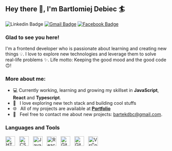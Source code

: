 ## Hey there 👋, I'm Bartlomiej Debiec 🏄‍

![Linkedin Badge](https://img.shields.io/badge/LinkedIn-blue?style=flat&logo=linkedin&labelColor=blue&link="https://www.linkedin.com/in/bartek-d%C4%99biec-819333261) [![Gmail Badge](https://img.shields.io/badge/Gmail-red?style=flat-square&logo=Gmail&logoColor=white&link=mailto:bartekdbc@gmail.com)](mailto:bartekdbc@gmail.com) [![Facebook Badge](https://img.shields.io/badge/-Facebook-1877f2?style=flat&logo=facebook&logoColor=white&link=https://www.facebook.com/bartekdbc)](https://www.facebook.com/bartekdbc)

### Glad to see you here!

I'm a frontend developer who is passionate about learning and creating new things 💡.  I love to explore new technologies and leverage them to solve real-life problems ✨. Life motto: Keeping the good mood and the good code 🙃!

### More about me:

- 💻 Currently working, learning and growing my skillset in **JavaScript**, **React** and **Typescript**.
- 🔭 &nbsp; I love exploring new tech stack and building cool stuffs
- 🌐 &nbsp; All of my projects are available at **[Portfolio](https://github.com/bartekdbc?tab=repositories)**
- 📝 &nbsp; Feel free to contact me about new projects: bartekdbc@gmail.com.
           
### Languages and Tools 
    
<imge align="left" alt="Babel" width="30px" style="padding-right:10px;" src="https://www.vectorlogo.zone/logos/babeljs/babeljs-icon.svg" alt="babel" />
<img align="left" alt="HTML" width="30px" style="padding-right:10px;" src="https://cdn.jsdelivr.net/gh/devicons/devicon/icons/html5/html5-plain.svg" />
<img align="left" alt="CSS" width="30px" style="padding-right:10px;" src="https://cdn.jsdelivr.net/gh/devicons/devicon/icons/css3/css3-plain.svg" />
<img align="left" alt="JavaScript" width="30px" style="padding-right:10px;" src="https://cdn.jsdelivr.net/gh/devicons/devicon/icons/javascript/javascript-plain.svg" />
<img align="left" alt="React" width="30px" style="padding-right:10px;" src="https://cdn.jsdelivr.net/gh/devicons/devicon/icons/react/react-original.svg" />
<img align="left" alt="Git" width="30px" style="padding-right:10px;" src="https://cdn.jsdelivr.net/gh/devicons/devicon/icons/git/git-original.svg" />
<img align="left" alt="GitHub" width="30px" style="padding-right:10px;" src="https://cdn.jsdelivr.net/gh/devicons/devicon/icons/github/github-original.svg" />
<img align="left" alt="VsCode" width="30px" style="padding-right:10px;" src="https://cdn.jsdelivr.net/gh/devicons/devicon/icons/vscode/vscode-original.svg" />

